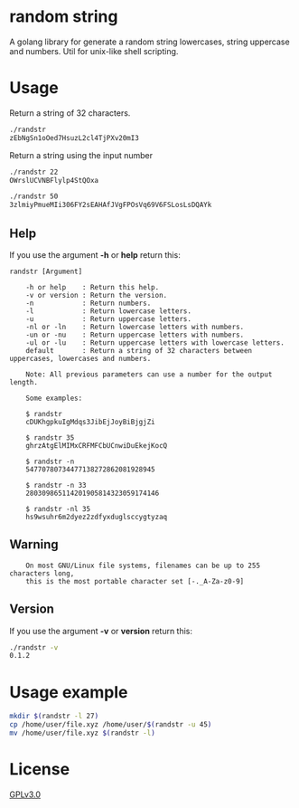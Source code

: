# random string
A golang library for generate a random string lowercases, string uppercase and numbers. Util for unix-like shell scripting.

# Usage

Return a string of 32 characters.

```bash
./randstr
zEbNgSn1oOed7HsuzL2cl4TjPXv20mI3
```


Return a string using the input number

```bash
./randstr 22
OWrslUCVNBFlylp4StQOxa

./randstr 50
3zlmiyPmueMIi306FY2sEAHAfJVgFPOsVq69V6FSLosLsDQAYk
```

## Help

If you use the argument **-h** or **help** return this:

```
randstr [Argument]
                 
    -h or help    : Return this help.
    -v or version : Return the version. 
    -n            : Return numbers.
    -l            : Return lowercase letters.
    -u            : Return uppercase letters.
    -nl or -ln    : Return lowercase letters with numbers.
    -un or -nu    : Return uppercase letters with numbers.
    -ul or -lu    : Return uppercase letters with lowercase letters.
    default       : Return a string of 32 characters between uppercases, lowercases and numbers.
    
    Note: All previous parameters can use a number for the output length.
        
    Some examples:
        
    $ randstr
    cDUKhgpkuIgMdqs3JibEjJoyBiBjgjZi
        
    $ randstr 35
    ghrzAtgElMIMxCRFMFCbUCnwiDuEkejKocQ
        
    $ randstr -n
    54770780734477138272862081928945
     
    $ randstr -n 33
    280309865114201905814323059174146
        
    $ randstr -nl 35
    hs9wsuhr6m2dyez2zdfyxduglsccygtyzaq
```

## **Warning**                                                                                                                             
        On most GNU/Linux file systems, filenames can be up to 255 characters long, 
		this is the most portable character set [-._A-Za-z0-9] 

## Version

If you use the argument **-v** or **version** return this:

```bash
./randstr -v
0.1.2
```

# Usage example

```bash
mkdir $(randstr -l 27)
cp /home/user/file.xyz /home/user/$(randstr -u 45)
mv /home/user/file.xyz $(randstr -l)
```

# License

[GPLv3.0](https://www.gnu.org/licenses/gpl-3.0.en.html)
